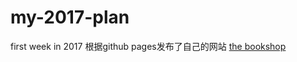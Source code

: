 # my-2017-plan
first week in 2017 
根据github pages发布了自己的网站
[the bookshop](http://www.wawo.club/my-2017-plan/bookshop/index.html)
